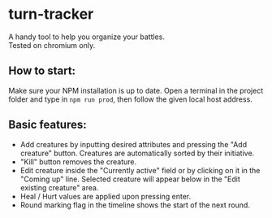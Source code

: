 # turn-tracker
A handy tool to help you organize your battles.  
Tested on chromium only. 
## How to start:
Make sure your NPM installation is up to date. Open a terminal in the project folder and type in `npm run prod`, then follow the given local host address.
## Basic features:  
* Add creatures by inputting desired attributes and pressing the "Add creature" button. Creatures are automatically sorted by their initiative.
* "Kill" button removes the creature.
* Edit creature inside the "Currently active" field or by clicking on it in the "Coming up" line. Selected creature will appear below in the "Edit existing creature" area.
* Heal / Hurt values are applied upon pressing enter.
* Round marking flag in the timeline shows the start of the next round.
